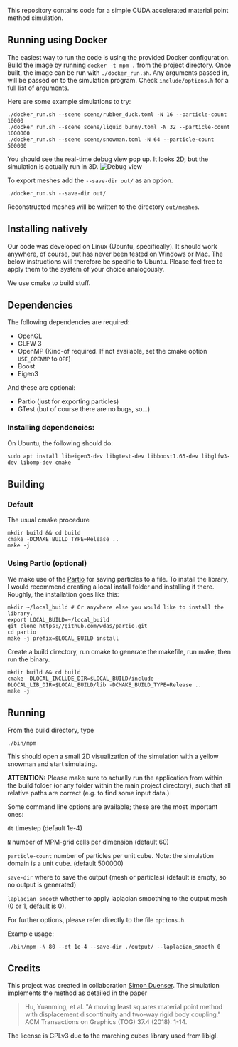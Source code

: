 
This repository contains code for a simple CUDA accelerated material point method simulation.

## Running using Docker

The easiest way to run the code is using the provided Docker configuration. Build the image by running `docker -t mpm .` from the project directory. Once built, the image can be run with `./docker_run.sh`. Any arguments passed in, will be passed on to the simulation program. Check `include/options.h` for a full list of arguments.

Here are some example simulations to try:
```
./docker_run.sh --scene scene/rubber_duck.toml -N 16 --particle-count 10000
./docker_run.sh --scene scene/liquid_bunny.toml -N 32 --particle-count 1000000
./docker_run.sh --scene scene/snowman.toml -N 64 --particle-count 500000
```

You should see the real-time debug view pop up. It looks 2D, but the simulation is actually run in 3D.
![Debug view](assets/snowman_debug.png)

To export meshes add the `--save-dir out/` as an option.
```
./docker_run.sh --save-dir out/
```
Reconstructed meshes will be written to the directory `out/meshes`.

## Installing natively
Our code was developed on Linux  (Ubuntu, specifically). It should work anywhere, of course, but has never been tested on Windows or Mac. The below instructions will therefore be specific to Ubuntu. Please feel free to apply them to the system of your choice analogously.

We use cmake to build stuff.

## Dependencies

The following dependencies are required:
 - OpenGL
 - GLFW 3
 - OpenMP (Kind-of required. If not available, set the cmake option `USE_OPENMP` to `OFF`)
 - Boost
 - Eigen3

And these are optional:
 - Partio (just for exporting particles)
 - GTest (but of course there are no bugs, so...)

### Installing dependencies:
On Ubuntu, the following should do:
```
sudo apt install libeigen3-dev libgtest-dev libboost1.65-dev libglfw3-dev libomp-dev cmake
```

## Building

### Default
The usual cmake procedure
```
mkdir build && cd build
cmake -DCMAKE_BUILD_TYPE=Release ..
make -j
```
### Using Partio (optional)

We make use of the [Partio](http://partio.us/) for saving particles to a file. To install the library, I would recommend creating a local install folder and installing it there. Roughly, the installation goes like this:
```
mkdir ~/local_build # Or anywhere else you would like to install the library.
export LOCAL_BUILD=~/local_build
git clone https://github.com/wdas/partio.git
cd partio
make -j prefix=$LOCAL_BUILD install
```

Create a build directory, run cmake to generate the makefile, run make, then run the binary.
```
mkdir build && cd build
cmake -DLOCAL_INCLUDE_DIR=$LOCAL_BUILD/include -DLOCAL_LIB_DIR=$LOCAL_BUILD/lib -DCMAKE_BUILD_TYPE=Release ..
make -j
```

## Running
From the build directory, type
```
./bin/mpm
```
This should open a small 2D visualization of the simulation with a yellow snowman and start simulating.

**ATTENTION:** Please make sure to actually run the application from within the build folder (or any folder within the main project directory), such that all relative paths are correct (e.g. to find some input data.)

Some command line options are available; these are the most important ones:

`dt` 		timestep (default 1e-4)

`N` 		number of MPM-grid cells per dimension (default 60)

`particle-count`  number of particles per unit cube. Note: the simulation domain is a unit cube. (default 500000)

`save-dir`   where to save the output (mesh or particles) (default is empty, so no output is generated)

`laplacian_smooth` whether to apply laplacian smoothing to the output mesh (0 or 1, default is 0).


For further options, please refer directly to the file  `options.h`.

Example usage:
```
./bin/mpm -N 80 --dt 1e-4 --save-dir ./output/ --laplacian_smooth 0
```

## Credits

This project was created in collaboration [Simon Duenser](https://github.com/sduenser). The simulation implements the method as detailed in the paper
> Hu, Yuanming, et al. "A moving least squares material point method with displacement discontinuity and two-way rigid body coupling." ACM Transactions on Graphics (TOG) 37.4 (2018): 1-14.

The license is GPLv3 due to the marching cubes library used from libigl.

